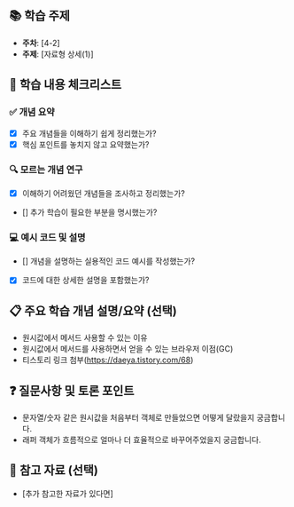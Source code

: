 ## 📚 학습 주제
- **주차**: [4-2]
- **주제**: [자료형 상세(1)]

## 📝 학습 내용 체크리스트

### ✅ 개념 요약
- [X] 주요 개념들을 이해하기 쉽게 정리했는가?
- [X] 핵심 포인트를 놓치지 않고 요약했는가?

### 🔍 모르는 개념 연구
- [X] 이해하기 어려웠던 개념들을 조사하고 정리했는가?
- [] 추가 학습이 필요한 부분을 명시했는가?

### 💻 예시 코드 및 설명
- [] 개념을 설명하는 실용적인 코드 예시를 작성했는가?
- [X] 코드에 대한 상세한 설명을 포함했는가?

## 📋 주요 학습 개념 설명/요약 (선택)
- 원시값에서 메서드 사용할 수 있는 이유
- 원시값에서 메서드를 사용하면서 얻을 수 있는 브라우저 이점(GC)
- 티스토리 링크 첨부(https://daeya.tistory.com/68)


## ❓ 질문사항 및 토론 포인트
- 문자열/숫자 같은 원시값을 처음부터 객체로 만들었으면 어떻게 달랐을지 궁금합니다.
- 래퍼 객체가 흐름적으로 얼마나 더 효율적으로 바꾸어주었을지 궁금합니다. 

## 📖 참고 자료 (선택)
- [추가 참고한 자료가 있다면]
